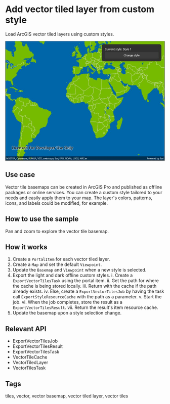 # Add vector tiled layer from custom style

Load ArcGIS vector tiled layers using custom styles.

![Image of offline vector tiled layer custom style](addvectortiledlayerfromcustomstyle.jpg)

## Use case

Vector tile basemaps can be created in ArcGIS Pro and published as offline packages or online services. You can create a custom style tailored to your needs and easily apply them to your map. The layer's colors, patterns, icons, and labels could be modified, for example.

## How to use the sample

Pan and zoom to explore the vector tile basemap.

## How it works

1. Create a `PortalItem` for each vector tiled layer.
2. Create a `Map` and set the default `Viewpoint`.
3. Update the `Basemap` and `Viewpoint` when a new style is selected.
4. Export the light and dark offline custom styles.
    i. Create a `ExportVectorTilesTask` using the portal item.
    ii. Get the path for where the cache is being stored locally.
    iii. Return with the cache if the path already exists.
    iv. Else, create a `ExportVectorTilesJob` by having the task call `ExportStyleResourceCache` with the path as a parameter.
    v. Start the job.
    vi. When the job completes, store the result as a `ExportVectorTilesResult`.
    vii. Return the result's item resource cache.
5. Update the basemap upon a style selection change.

## Relevant API

* ExportVectorTilesJob
* ExportVectorTilesResult
* ExportVectorTilesTask
* VectorTileCache
* VectorTiledLayer
* VectorTilesTask

## Tags

tiles, vector, vector basemap, vector tiled layer, vector tiles
